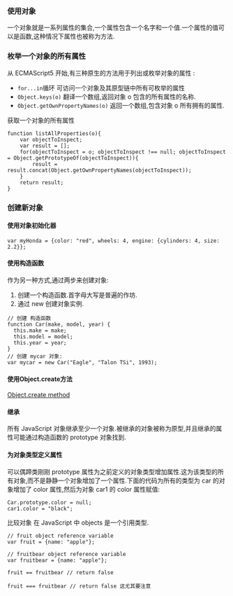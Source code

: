 ### 使用对象
一个对象就是一系列属性的集合,一个属性包含一个名字和一个值.一个属性的值可以是函数,这种情况下属性也被称为方法.

### 枚举一个对象的所有属性
从 ECMAScript5 开始,有三种原生的方法用于列出或枚举对象的属性 :
+ `for...in`循环 可访问一个对象及其原型链中所有可枚举的属性
+ `Object.keys(o)` 翻译一个数组,返回对象 o 包含的所有属性的名称.
+ `Object.getOwnPropertyNames(o)` 返回一个数组,包含对象 o 所有拥有的属性.

获取一个对象的所有属性
```
function listAllProperties(o){     
	var objectToInspect;     
	var result = [];
	for(objectToInspect = o; objectToInspect !== null; objectToInspect = Object.getPrototypeOf(objectToInspect)){  
		result = result.concat(Object.getOwnPropertyNames(objectToInspect));  
	}
	return result;
}
```

### 创建新对象
#### 使用对象初始化器
```
var myHonda = {color: "red", wheels: 4, engine: {cylinders: 4, size: 2.2}};
```

#### 使用构造函数
作为另一种方式,通过两步来创建对象:
1. 创建一个构造函数.首字母大写是普遍的作坊.
2. 通过 new 创建对象实例.
```
// 创建 构造函数
function Car(make, model, year) {
  this.make = make;
  this.model = model;
  this.year = year;
}
// 创建 mycar 对象:
var mycar = new Car("Eagle", "Talon TSi", 1993);
```

#### 使用Object.create方法
[ Object.create method](https://developer.mozilla.org/zh-CN/docs/Web/JavaScript/Reference/Global_Objects/Object/create)


#### 继承
所有 JavaScript 对象继承至少一个对象.被继承的对象被称为原型,并且继承的属性可能通过构造函数的 prototype 对象找到.

#### 为对象类型定义属性
可以偶蹄类刚刚 prototype 属性为之前定义的对象类型增加属性.这为该类型的所有对象,而不是静静一个对象增加了一个属性.下面的代码为所有的类型为 car 的对象增加了 color 属性,然后为对象 car1 的 color 属性赋值:
```
Car.prototype.color = null;
car1.color = "black";
```

比较对象
在 JavaScript 中 objects 是一个引用类型.
```
// fruit object reference variable
var fruit = {name: "apple"};

// fruitbear object reference variable
var fruitbear = {name: "apple"};

fruit == fruitbear // return false

fruit === fruitbear // return false 这尤其要注意
```
